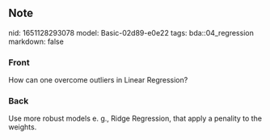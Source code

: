 ## Note
nid: 1651128293078
model: Basic-02d89-e0e22
tags: bda::04_regression
markdown: false

### Front
How can one overcome outliers in Linear Regression?

### Back
Use more robust models e. g., Ridge Regression, that apply a penality to the weights.
